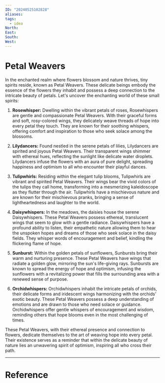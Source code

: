 ```yaml
---
ID: "20240525102828"
aliases: 
tags:
  - idea
North: 
East: 
South: 
West:
---
```

# Petal Weavers

In the enchanted realm where flowers blossom and nature thrives, tiny spirits reside, known as Petal Weavers. These delicate beings embody the essence of the flowers they inhabit and possess a deep connection to the intricate beauty of petals. Let's uncover the enchanting world of these small spirits:

1. **Rosewhisper:** Dwelling within the vibrant petals of roses, Rosewhispers are gentle and compassionate Petal Weavers. With their graceful forms and soft, rosy-colored wings, they delicately weave threads of hope into every petal they touch. They are known for their soothing whispers, offering comfort and inspiration to those who seek solace among the blossoms.

2. **Lilydancers:** Found nestled in the serene petals of lilies, Lilydancers are spirited and joyous Petal Weavers. Their transparent wings shimmer with ethereal hues, reflecting the sunlight like delicate water droplets. Lilydancers infuse the flowers with an aura of pure delight, spreading happiness and optimism to all who encounter their playful dances.

3. **Tulipwhirls:** Residing within the elegant tulip blooms, Tulipwhirls are vibrant and spirited Petal Weavers. Their wings bear the vivid colors of the tulips they call home, transforming into a mesmerizing kaleidoscope as they flutter through the air. Tulipwhirls have a mischievous nature and are known for their mischievous pranks, bringing a sense of lightheartedness and laughter to the world.

4. **Daisywhispers:** In the meadows, the daisies house the serene Daisywhispers. These Petal Weavers possess ethereal, translucent wings that seem to glow with a gentle radiance. Daisywhispers have a profound ability to listen, their empathetic nature allowing them to hear the unspoken hopes and dreams of those who seek solace in the daisy fields. They whisper words of encouragement and belief, kindling the flickering flame of hope.

5. **Sunburst:** Within the golden petals of sunflowers, Sunbursts bring their warm and nurturing presence. These Petal Weavers have wings that radiate a golden glow, mirroring the sun's life-giving rays. Sunbursts are known to spread the energy of hope and optimism, infusing the sunflowers with a revitalizing power that fills the surrounding area with a renewed sense of purpose.

6. **Orchidwhispers:** Orchidwhispers inhabit the intricate petals of orchids, their delicate forms and iridescent wings harmonizing with the orchids' exotic beauty. These Petal Weavers possess a deep understanding of emotions and are drawn to those who need solace or guidance. Orchidwhispers offer gentle whispers of encouragement and wisdom, reminding others that hope blooms even in the most challenging of times.

These Petal Weavers, with their ethereal presence and connection to flowers, dedicate themselves to the art of weaving hope into every petal. Their existence serves as a reminder that within the delicate beauty of nature lies an unwavering spirit of optimism, inspiring all who cross their path.

---

# Reference